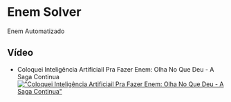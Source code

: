 # Enem Solver
Enem Automatizado

## Vídeo
- Coloquei Inteligência Artificiail Pra Fazer Enem: Olha No Que Deu - A Saga Continua
[!["Coloquei Inteligência Artificiail Pra Fazer Enem: Olha No Que Deu - A Saga Continua"](https://img.youtube.com/vi/gleqIIdgfgg/0.jpg)](https://www.youtube.com/watch?v=gleqIIdgfgg)
